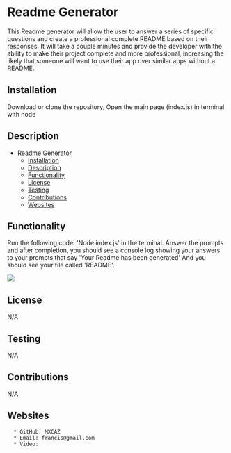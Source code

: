 # Readme Generator

This Readme generator will allow the user to answer a series of specific questions and create a professional complete README based on their responses. It will take a couple minutes and provide the developer with the ability to make their project complete and more professional, increasing the likely that someone will want to use their app over similar apps without a README.

## Installation

Download or clone the repository, Open the main page (index.js) in terminal with node

## Description

- [Readme Generator](#readme-generator)
  - [Installation](#installation)
  - [Description](#description)
  - [Functionality](#functionality)
  - [License](#license)
  - [Testing](#testing)
  - [Contributions](#contributions)
  - [Websites](#websites)

## Functionality

Run the following code: 'Node index.js' in the terminal. Answer the prompts and after completion, you should see a console log showing your answers to your prompts that say 'Your Readme has been generated' And you should see your file called 'README'.

![](<assets/Untitled_%20Nov%2018,%202022%2010_40%20PM%20(2).gif>)

## License

N/A

## Testing

N/A

## Contributions

N/A

## Websites

      * GitHub: MXCAZ
      * Email: francis@gmail.com
      * Video:
